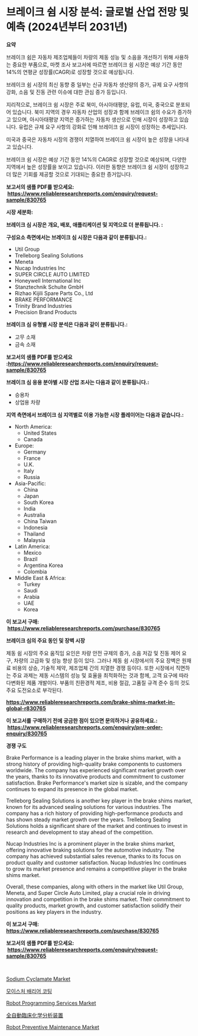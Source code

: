 <p><h1>브레이크 쉼 시장 분석: 글로벌 산업 전망 및 예측 (2024년부터 2031년)</h1></p><p><strong>요약</strong></p>
<p><p>브레이크 쉼은 자동차 제조업체들이 차량의 제동 성능 및 소음을 개선하기 위해 사용하는 중요한 부품으로, 마켓 조사 보고서에 따르면 브레이크 쉼 시장은 예상 기간 동안 14%의 연평균 성장률(CAGR)로 성장할 것으로 예상됩니다.</p><p>브레이크 쉼 시장의 최신 동향 중 일부는 신규 자동차 생산량의 증가, 규제 요구 사항의 강화, 소음 및 진동 관련 이슈에 대한 관심 증가 등입니다.</p><p>지리적으로, 브레이크 쉼 시장은 주로 북미, 아시아태평양, 유럽, 미국, 중국으로 분포되어 있습니다. 북미 지역의 경우 자동차 산업의 성장과 함께 브레이크 쉼의 수요가 증가하고 있으며, 아시아태평양 지역은 증가하는 자동차 생산으로 인해 시장이 성장하고 있습니다. 유럽은 규제 요구 사항의 강화로 인해 브레이크 쉼 시장이 성장하는 추세입니다. </p><p>미국과 중국은 자동차 시장의 경쟁이 치열하여 브레이크 쉼 시장이 높은 성장을 나타내고 있습니다.</p><p>브레이크 쉼 시장은 예상 기간 동안 14%의 CAGR로 성장할 것으로 예상되며, 다양한 지역에서 높은 성장률을 보이고 있습니다. 이러한 동향은 브레이크 쉼 시장이 성장하고 더 많은 기회를 제공할 것으로 기대되는 중요한 증거입니다.</p></p>
<p><strong>보고서의 샘플 PDF를 받으세요: &nbsp;<a href="https://www.reliableresearchreports.com/enquiry/request-sample/830765">https://www.reliableresearchreports.com/enquiry/request-sample/830765</a></strong></p>
<p><strong>시장 세분화:</strong></p>
<p><strong> 브레이크 심 시장은 개요, 배포, 애플리케이션 및 지역으로 더 분류됩니다. :</strong></p>
<p><strong>구성요소 측면에서는 브레이크 심 시장은 다음과 같이 분류됩니다.:</strong></p>
<p><ul><li>Util Group</li><li>Trelleborg Sealing Solutions</li><li>Meneta</li><li>Nucap Industries Inc</li><li>SUPER CIRCLE AUTO LIMITED</li><li>Honeywell International Inc</li><li>Stanztechnik Schulte GmbH</li><li>Rizhao Kijili Spare Parts Co., Ltd</li><li>BRAKE PERFORMANCE</li><li>Trinity Brand Industries</li><li>Precision Brand Products</li></ul></p>
<p><strong> 브레이크 심 유형별 시장 분석은 다음과 같이 분류됩니다.:</strong></p>
<p><ul><li>고무 소재</li><li>금속 소재</li></ul></p>
<p><strong>보고서의 샘플 PDF를 받으세요 :<a href="https://www.reliableresearchreports.com/enquiry/request-sample/830765">https://www.reliableresearchreports.com/enquiry/request-sample/830765</a></strong></p>
<p><strong> 브레이크 심 응용 분야별 시장 산업 조사는 다음과 같이 분류됩니다.:</strong></p>
<p><ul><li>승용차</li><li>상업용 차량</li></ul></p>
<p><strong>지역 측면에서 브레이크 심 지역별로 이용 가능한 시장 플레이어는 다음과 같습니다.:</strong></p>
<p><ul>
    <li>
        North America:
        <ul>
            <li>United States</li>
            <li>Canada</li>
        </ul>
    </li>
    <li>
        Europe:
        <ul>
            <li>Germany</li>
            <li>France</li>
            <li>U.K.</li>
            <li>Italy</li>
            <li>Russia</li>
        </ul>
    </li>
    <li>
        Asia-Pacific:
        <ul>
            <li>China</li>
            <li>Japan</li>
            <li>South Korea</li>
            <li>India</li>
            <li>Australia</li>
            <li>China Taiwan</li>
            <li>Indonesia</li>
            <li>Thailand</li>
            <li>Malaysia</li>
        </ul>
    </li>
    <li>
        Latin America:
        <ul>
            <li>Mexico</li>
            <li>Brazil</li>
            <li>Argentina Korea</li>
            <li>Colombia</li>
        </ul>
    </li>
    <li>
        Middle East & Africa:
        <ul>
            <li>Turkey</li>
            <li>Saudi</li>
            <li>Arabia</li>
            <li>UAE</li>
            <li>Korea</li>
        </ul>
    </li>
    </ul></p>
<p><strong>이 보고서 구매: &nbsp;<a href="https://www.reliableresearchreports.com/purchase/830765">https://www.reliableresearchreports.com/purchase/830765</a></strong></p>
<p><strong>브레이크 심의 주요 동인 및 장벽 시장</strong></p>
<p><p>제동 쉼 시장의 주요 움직임 요인은 차량 안전 규제의 증가, 소음 저감 및 진동 제어 요구, 차량의 고급화 및 성능 향상 등이 있다. 그러나 제동 쉼 시장에서의 주요 장벽은 원재료 비용의 상승, 기술적 제약, 제조업체 간의 치열한 경쟁 등이다. 또한 시장에서 직면하는 주요 과제는 제동 시스템의 성능 및 효율을 최적화하는 것과 함께, 고객 요구에 따라 다변화된 제품 개발이다. 부품의 친환경적 제조, 비용 절감, 고품질 규격 준수 등의 것도 주요 도전요소로 부각된다.</p></p>
<p><strong><a href="https://www.reliableresearchreports.com/brake-shims-market-in-global-r830765">https://www.reliableresearchreports.com/brake-shims-market-in-global-r830765</a></strong></p>
<p><strong>이 보고서를 구매하기 전에 궁금한 점이 있으면 문의하거나 공유하세요.: &nbsp;<a href="https://www.reliableresearchreports.com/enquiry/pre-order-enquiry/830765">https://www.reliableresearchreports.com/enquiry/pre-order-enquiry/830765</a></strong></p>
<p><strong>경쟁 구도</strong></p>
<p><p>Brake Performance is a leading player in the brake shims market, with a strong history of providing high-quality brake components to customers worldwide. The company has experienced significant market growth over the years, thanks to its innovative products and commitment to customer satisfaction. Brake Performance's market size is sizable, and the company continues to expand its presence in the global market.</p><p>Trelleborg Sealing Solutions is another key player in the brake shims market, known for its advanced sealing solutions for various industries. The company has a rich history of providing high-performance products and has shown steady market growth over the years. Trelleborg Sealing Solutions holds a significant share of the market and continues to invest in research and development to stay ahead of the competition.</p><p>Nucap Industries Inc is a prominent player in the brake shims market, offering innovative braking solutions for the automotive industry. The company has achieved substantial sales revenue, thanks to its focus on product quality and customer satisfaction. Nucap Industries Inc continues to grow its market presence and remains a competitive player in the brake shims market.</p><p>Overall, these companies, along with others in the market like Util Group, Meneta, and Super Circle Auto Limited, play a crucial role in driving innovation and competition in the brake shims market. Their commitment to quality products, market growth, and customer satisfaction solidify their positions as key players in the industry.</p></p>
<p><strong>이 보고서 구매: &nbsp; <a href="https://www.reliableresearchreports.com/purchase/830765">https://www.reliableresearchreports.com/purchase/830765</a></strong></p>
<p><strong>보고서의 샘플 PDF를 받으세요: &nbsp;<a href="https://www.reliableresearchreports.com/enquiry/request-sample/830765">https://www.reliableresearchreports.com/enquiry/request-sample/830765</a></strong><strong></strong></p>
<p>&nbsp;</p>
<p><p><a href="https://issuu.com/reportprime-2/docs/sodium-cyclamate-market-size-2030.pptx">Sodium Cyclamate Market</a></p><p><a href="https://github.com/Elenrrera7685/Market-Research-Report-List-1/blob/main/984685724341.md">모이스처 배리어 코팅</a></p><p><a href="https://github.com/sonuprakash1/Market-Research-Report-List-2/blob/main/robot-programming-services-market.md">Robot Programming Services Market</a></p><p><a href="https://github.com/MosesSpinka1914/Market-Research-Report-List-1/blob/main/415697226186.md">全自動臨床化学分析装置</a></p><p><a href="https://github.com/jhcraigie/Market-Research-Report-List-2/blob/main/robot-preventive-maintenance-market.md">Robot Preventive Maintenance Market</a></p></p>